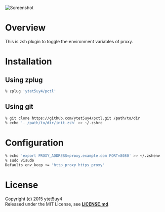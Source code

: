 ![Screenshot]

# Overview
This is zsh plugin to toggle the environment variables of proxy.

# Installation
## Using zplug
```zsh
% zplug 'ytet5uy4/pctl'
```

## Using git
```zsh
% git clone https://github.com/ytet5uy4/pctl.git /path/to/dir
% echo '. /path/to/dir/init.zsh' >> ~/.zshrc
```

# Configuration
```zsh
% echo 'export PROXY_ADDRESS=proxy.example.com PORT=8080' >> ~/.zshenv
% sudo visudo
Defaults env_keep += "http_proxy https_proxy"
```

# License
Copyright (c) 2015 ytet5uy4  
Released under the MIT License, see **[LICENSE.md]**.

[Screenshot]: https://raw.githubusercontent.com/wiki/ytet5uy4/pctl/screenshot.png
[LICENSE.md]: //github.com/ytet5uy4/pctl/blob/master/LICENSE.md
